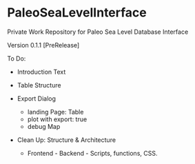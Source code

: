 # PaleoSeaLevelInterface
Private Work Repository for Paleo Sea Level Database Interface

Version 0.1.1 [PreRelease]




	
	
To Do:
* Introduction Text	
* Table Structure
* Export Dialog
	* landing Page: Table
	* plot with export: true
	* debug Map
	
* Clean Up: Structure & Architecture
	* Frontend - Backend - Scripts, functions, CSS.
